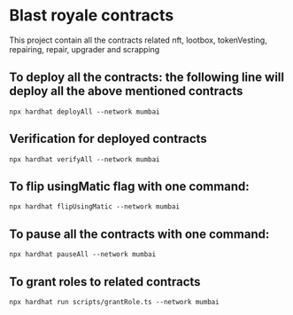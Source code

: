 # Blast royale contracts

This project contain all the contracts related nft, lootbox, tokenVesting, repairing, repair, upgrader and scrapping

## To deploy all the contracts: the following line will deploy all the above mentioned contracts

```shell
npx hardhat deployAll --network mumbai
```

## Verification for deployed contracts

```shell
npx hardhat verifyAll --network mumbai
```

## To flip usingMatic flag with one command:

```shell
npx hardhat flipUsingMatic --network mumbai
```

## To pause all the contracts with one command:

```shell
npx hardhat pauseAll --network mumbai
```


## To grant roles to related contracts

```shell
npx hardhat run scripts/grantRole.ts --network mumbai
```
